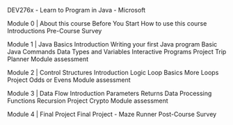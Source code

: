 DEV276x - Learn to Program in Java - Microsoft

Module 0 | 
About this course
Before You Start
How to use this course
Introductions
Pre-Course Survey

Module 1 | 
Java Basics
Introduction
Writing your first Java program
Basic Java Commands
Data Types and Variables
Interactive Programs
Project Trip Planner
Module assessment

Module 2 | 
Control Structures
Introduction
Logic
Loop Basics
More Loops
Project Odds or Evens
Module assessment

Module 3 |
Data Flow
Introduction
Parameters
Returns
Data Processing Functions
Recursion
Project Crypto
Module assessment

Module 4 | 
Final Project
Final Project - Maze Runner
Post-Course Survey
